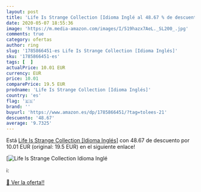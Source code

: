 ```yaml
---
layout: post
title: 'Life Is Strange Collection [Idioma Inglé al 48.67 % de descuento'
date: 2020-05-07 18:55:36
image: 'https://m.media-amazon.com/images/I/519hazx7AeL._SL200_.jpg'
comments: true
category: ofertas
author: ring
slug: '1785866451-es Life Is Strange Collection [Idioma Inglés]'
sku: '1785866451-es'
tags: [  ]
actualPrice: 10.01 EUR
currency: EUR
price: 10.01
comparePrice: 19.5 EUR
prodname: 'Life Is Strange Collection [Idioma Inglés]'
country: 'es'
flag: '🇪🇸'
brand: ''
buyurl: 'https://www.amazon.es/dp/1785866451/?tag=tolees-21'
descuento: '48.67'
average: '9.7325'
---
```


Está [Life Is Strange Collection [Idioma Inglés]](https://www.amazon.es/dp/1785866451/?tag=tolees-21) con 48.67 de descuento por 10.01 EUR (original: 19.5 EUR) en el siguiente enlace!

[![Life Is Strange Collection [Idioma Inglé](https://m.media-amazon.com/images/I/519hazx7AeL._SL200_.jpg)](https://www.amazon.es/dp/1785866451/?tag=tolees-21)

ℹ️:


[🛒 Ver la oferta!!](https://www.amazon.es/dp/1785866451/?tag=tolees-21)
